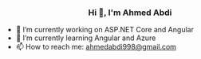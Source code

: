 <h3 align="center">Hi 👋, I'm Ahmed Abdi</h3>

- 🔭 I’m currently working on ASP.NET Core and Angular
- 🌱 I’m currently learning Angular and Azure
- 📫 How to reach me: ahmedabdi998@gmail.com
  




